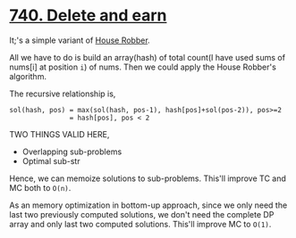 # [740. Delete and earn](https://leetcode.com/problems/delete-and-earn)

It;'s a simple variant of [House Robber]().

All we have to do is build an array(hash) of total count(I have used sums of nums[i] at position `i`)
of nums. Then we could apply the House Robber's algorithm.

The recursive relationship is,
```
sol(hash, pos) = max(sol(hash, pos-1), hash[pos]+sol(pos-2)), pos>=2
               = hash[pos], pos < 2
```

TWO THINGS VALID HERE,

- Overlapping sub-problems
- Optimal sub-str

Hence, we can memoize solutions to sub-problems. This'll improve TC and MC both to `O(n)`.

As an memory optimization in bottom-up approach, 
since we only need the last two previously computed solutions, we don't need the complete DP 
array and only last two computed solutions. This'll improve MC to `O(1)`.
